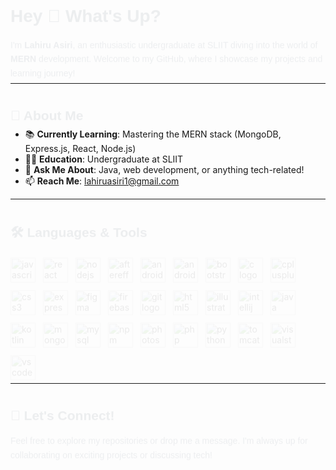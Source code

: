 # Hey 👋 What's Up?

I'm **Lahiru Asiri**, an enthusiastic undergraduate at SLIIT diving into the world of **MERN** development. Welcome to my GitHub, where I showcase my projects and learning journey!

---

## 🚀 About Me

- 📚 **Currently Learning**: Mastering the MERN stack (MongoDB, Express.js, React, Node.js)  
- 🧑‍🎓 **Education**: Undergraduate at SLIIT  
- 💬 **Ask Me About**: Java, web development, or anything tech-related!  
- 📫 **Reach Me**: [lahiruasiri1@gmail.com](mailto:lahiruasiri1@gmail.com)  

---

## 🛠️ Languages & Tools

<div style="display: flex; flex-wrap: wrap; gap: 12px;">
  <img src="https://cdn.jsdelivr.net/gh/devicons/devicon/icons/javascript/javascript-original.svg" height="40" alt="javascript logo" class="animate-icon" />
  <img src="https://cdn.jsdelivr.net/gh/devicons/devicon/icons/react/react-original.svg" height="40" alt="react logo" class="animate-icon" />
  <img src="https://cdn.jsdelivr.net/gh/devicons/devicon/icons/nodejs/nodejs-original.svg" height="40" alt="nodejs logo" class="animate-icon" />
  <img src="https://cdn.jsdelivr.net/gh/devicons/devicon/icons/aftereffects/aftereffects-original.svg" height="40" alt="aftereffects logo" class="animate-icon" />
  <img src="https://cdn.jsdelivr.net/gh/devicons/devicon/icons/android/android-original.svg" height="40" alt="android logo" class="animate-icon" />
  <img src="https://cdn.jsdelivr.net/gh/devicons/devicon/icons/androidstudio/androidstudio-original.svg" height="40" alt="androidstudio logo" class="animate-icon" />
  <img src="https://cdn.jsdelivr.net/gh/devicons/devicon/icons/bootstrap/bootstrap-original.svg" height="40" alt="bootstrap logo" class="animate-icon" />
  <img src="https://cdn.jsdelivr.net/gh/devicons/devicon/icons/c/c-original.svg" height="40" alt="c logo" class="animate-icon" />
  <img src="https://cdn.jsdelivr.net/gh/devicons/devicon/icons/cplusplus/cplusplus-original.svg" height="40" alt="cplusplus logo" class="animate-icon" />
  <img src="https://cdn.jsdelivr.net/gh/devicons/devicon/icons/css3/css3-original.svg" height="40" alt="css3 logo" class="animate-icon" />
  <img src="https://cdn.jsdelivr.net/gh/devicons/devicon/icons/express/express-original.svg" height="40" alt="express logo" class="animate-icon" />
  <img src="https://cdn.jsdelivr.net/gh/devicons/devicon/icons/figma/figma-original.svg" height="40" alt="figma logo" class="animate-icon" />
  <img src="https://cdn.jsdelivr.net/gh/devicons/devicon/icons/firebase/firebase-plain.svg" height="40" alt="firebase logo" class="animate-icon" />
  <img src="https://cdn.jsdelivr.net/gh/devicons/devicon/icons/git/git-original.svg" height="40" alt="git logo" class="animate-icon" />
  <img src="https://cdn.jsdelivr.net/gh/devicons/devicon/icons/html5/html5-original.svg" height="40" alt="html5 logo" class="animate-icon" />
  <img src="https://cdn.jsdelivr.net/gh/devicons/devicon/icons/illustrator/illustrator-plain.svg" height="40" alt="illustrator logo" class="animate-icon" />
  <img src="https://cdn.jsdelivr.net/gh/devicons/devicon/icons/intellij/intellij-original.svg" height="40" alt="intellij logo" class="animate-icon" />
  <img src="https://cdn.jsdelivr.net/gh/devicons/devicon/icons/java/java-original.svg" height="40" alt="java logo" class="animate-icon" />
  <img src="https://cdn.jsdelivr.net/gh/devicons/devicon/icons/kotlin/kotlin-original.svg" height="40" alt="kotlin logo" class="animate-icon" />
  <img src="https://cdn.jsdelivr.net/gh/devicons/devicon/icons/mongodb/mongodb-original.svg" height="40" alt="mongodb logo" class="animate-icon" />
  <img src="https://cdn.jsdelivr.net/gh/devicons/devicon/icons/mysql/mysql-original.svg" height="40" alt="mysql logo" class="animate-icon" />
  <img src="https://cdn.jsdelivr.net/gh/devicons/devicon/icons/npm/npm-original-wordmark.svg" height="40" alt="npm logo" class="animate-icon" />
  <img src="https://cdn.jsdelivr.net/gh/devicons/devicon/icons/photoshop/photoshop-plain.svg" height="40" alt="photoshop logo" class="animate-icon" />
  <img src="https://cdn.jsdelivr.net/gh/devicons/devicon/icons/php/php-original.svg" height="40" alt="php logo" class="animate-icon" />
  <img src="https://cdn.jsdelivr.net/gh/devicons/devicon/icons/python/python-original.svg" height="40" alt="python logo" class="animate-icon" />
  <img src="https://cdn.jsdelivr.net/gh/devicons/devicon/icons/tomcat/tomcat-original.svg" height="40" alt="tomcat logo" class="animate-icon" />
  <img src="https://cdn.jsdelivr.net/gh/devicons/devicon/icons/visualstudio/visualstudio-plain.svg" height="40" alt="visualstudio logo" class="animate-icon" />
  <img src="https://cdn.jsdelivr.net/gh/devicons/devicon/icons/vscode/vscode-original.svg" height="40" alt="vscode logo" class="animate-icon" />
</div>

---

## 🌟 Let's Connect!

Feel free to explore my repositories or drop me a message. I'm always up for collaborating on exciting projects or discussing tech!

<style>
/* Fade-in animation for the entire README */
@keyframes fadeIn {
  from { opacity: 0; transform: translateY(10px); }
  to { opacity: 1; transform: translateY(0); }
}

h1, h2, p, div {
  animation: fadeIn 1s ease-out;
}

/* Hover animation for icons */
.animate-icon {
  transition: transform 0.3s ease, box-shadow 0.3s ease;
}

.animate-icon:hover {
  transform: scale(1.2);
  box-shadow: 0 0 10px rgba(0, 0, 0, 0.2);
}

/* Modern styling for headings and text */
h1, h2 {
  color: #2c3e50;
  font-family: 'Arial', sans-serif;
}

p {
  color: #34495e;
  font-family: 'Arial', sans-serif;
  line-height: 1.6;
}

/* Responsive layout for icons */
div {
  display: flex;
  flex-wrap: wrap;
  gap: 12px;
  margin-top: 20px;
}
</style>
